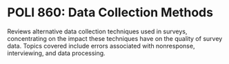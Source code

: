# POLI 860: Data Collection Methods

Reviews alternative data collection techniques used in surveys, concentrating on the impact these techniques have on the quality of survey data. Topics covered include errors associated with nonresponse, interviewing, and data processing.